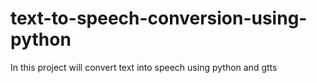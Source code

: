 # text-to-speech-conversion-using-python
In this project will convert text into speech using python and gtts
